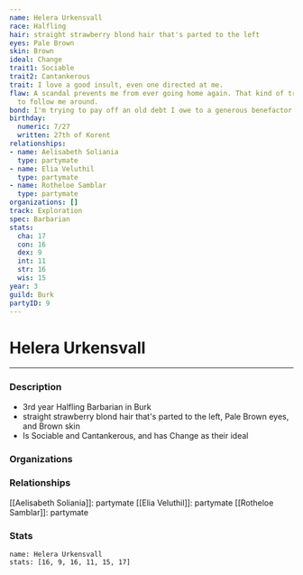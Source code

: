```yaml
---
name: Helera Urkensvall
race: Halfling
hair: straight strawberry blond hair that's parted to the left
eyes: Pale Brown
skin: Brown
ideal: Change
trait1: Sociable
trait2: Cantankerous
trait: I love a good insult, even one directed at me.
flaw: A scandal prevents me from ever going home again. That kind of trouble seems
  to follow me around.
bond: I'm trying to pay off an old debt I owe to a generous benefactor.
birthday:
  numeric: 7/27
  written: 27th of Korent
relationships:
- name: Aelisabeth Soliania
  type: partymate
- name: Elia Veluthil
  type: partymate
- name: Rotheloe Samblar
  type: partymate
organizations: []
track: Exploration
spec: Barbarian
stats:
  cha: 17
  con: 16
  dex: 9
  int: 11
  str: 16
  wis: 15
year: 3
guild: Burk
partyID: 9
---
```

# Helera Urkensvall
---
### Description
- 3rd year Halfling Barbarian in Burk
- straight strawberry blond hair that's parted to the left, Pale Brown eyes, and Brown skin
- Is Sociable and Cantankerous, and has Change as their ideal

### Organizations
### Relationships
[[Aelisabeth Soliania]]: partymate
[[Elia Veluthil]]: partymate
[[Rotheloe Samblar]]: partymate
### Stats
```statblock
name: Helera Urkensvall
stats: [16, 9, 16, 11, 15, 17]
```